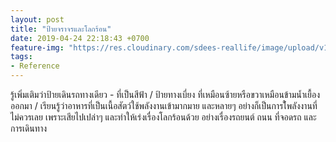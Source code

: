```yaml
---
layout: post
title: "ป้ายจราจรและโลกร้อน"
date: 2019-04-24 22:18:43 +0700
feature-img: "https://res.cloudinary.com/sdees-reallife/image/upload/v1556118526/IMG_20190424_220247024.jpg"
tags:
- Reference
---
```

รู้เพิ่มเติมว่าป้ายเดินรถทางเดียว - ที่เป็นสีฟ้า / ป้ายทางเบี่ยง ที่เหมือนซ้ายหรือขวาเหมือนข้ามน้ำเยื้องออกมา / เรียนรู้ว่าอาหารที่เป็นเนื้อสัตว์ใช้พลังงานเข้ามากมาย และหลายๆ อย่างก็เป็นการใ้พลังงานที่ไม่ควรเลย เพราะเสียไปเปล่าๆ และทำให้เร่งเรื่องโลกร้อนด้วย อย่างเรื่องรถยนต์ ถนน ที่จอดรถ และการเดินทาง
